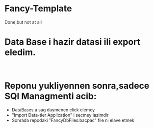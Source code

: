 # Fancy-Template
Done,but not at all

# Data Base i hazir datasi ili export eledim.  
</br>

# Reponu yukliyennen sonra,sadece SQl Managmenti acib:
* DataBases a sag duymenen click elemey
* "Import Data-tier Application" i secmey lazimdir
* Sonrada repodaki "FancyDbFiles.bacpac" file ni elave etmek
